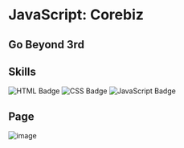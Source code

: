 # JavaScript: Corebiz

## Go Beyond 3rd

## Skills

![HTML Badge](https://img.shields.io/badge/HTML5-E34F26?style=for-the-badge&logo=html5&logoColor=white)
![CSS Badge](https://img.shields.io/badge/CSS3-1572B6?style=for-the-badge&logo=css3&logoColor=white)
![JavaScript Badge](https://img.shields.io/badge/JavaScript-F7DF1E?style=for-the-badge&logo=javascript&logoColor=black)

## Page
![image](https://user-images.githubusercontent.com/65916297/133664249-3a145d4b-816e-4168-8dc2-fe043f8fac63.png)





